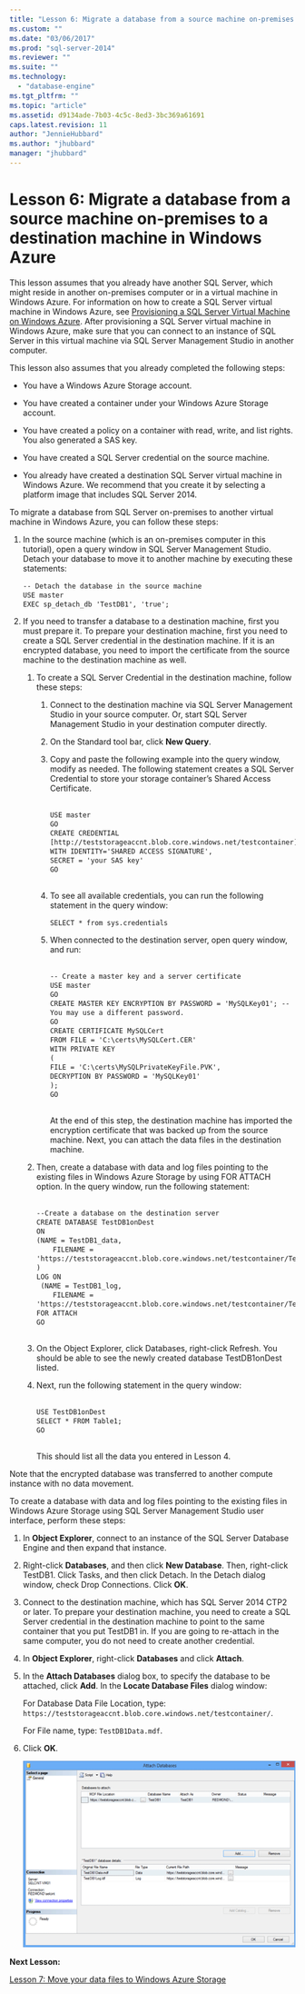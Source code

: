 ```yaml
---
title: "Lesson 6: Migrate a database from a source machine on-premises to a destination machine in Windows Azure | Microsoft Docs"
ms.custom: ""
ms.date: "03/06/2017"
ms.prod: "sql-server-2014"
ms.reviewer: ""
ms.suite: ""
ms.technology: 
  - "database-engine"
ms.tgt_pltfrm: ""
ms.topic: "article"
ms.assetid: d9134ade-7b03-4c5c-8ed3-3bc369a61691
caps.latest.revision: 11
author: "JennieHubbard"
ms.author: "jhubbard"
manager: "jhubbard"
---
```

# Lesson 6: Migrate a database from a source machine on-premises to a destination machine in Windows Azure
  This lesson assumes that you already have another SQL Server, which might reside in another on-premises computer or in a virtual machine in Windows Azure. For information on how to create a SQL Server virtual machine in Windows Azure, see [Provisioning a SQL Server Virtual Machine on Windows Azure](http://www.windowsazure.com/manage/windows/common-tasks/install-sql-server/). After provisioning a SQL Server virtual machine in Windows Azure, make sure that you can connect to an instance of SQL Server in this virtual machine via SQL Server Management Studio in another computer.  
  
 This lesson also assumes that you already completed the following steps:  
  
-   You have a Windows Azure Storage account.  
  
-   You have created a container under your Windows Azure Storage account.  
  
-   You have created a policy on a container with read, write, and list rights. You also generated a SAS key.  
  
-   You have created a SQL Server credential on the source machine.  
  
-   You already have created a destination SQL Server virtual machine in Windows Azure. We recommend that you create it by selecting a platform image that includes SQL Server 2014.  
  
 To migrate a database from SQL Server on-premises to another virtual machine in Windows Azure, you can follow these steps:  
  
1.  In the source machine (which is an on-premises computer in this tutorial), open a query window in SQL Server Management Studio. Detach your database to move it to another machine by executing these statements:  
  
    ```  
    -- Detach the database in the source machine   
    USE master  
    EXEC sp_detach_db 'TestDB1', 'true';  
    ```  
  
2.  If you need to transfer a database to a destination machine, first you must prepare it. To prepare your destination machine, first you need to create a SQL Server credential in the destination machine. If it is an encrypted database, you need to import the certificate from the source machine to the destination machine as well.  
  
    1.  To create a SQL Server Credential in the destination machine, follow these steps:  
  
        1.  Connect to the destination machine via SQL Server Management Studio in your source computer.  Or, start SQL Server Management Studio in your destination computer directly.  
  
        2.  On the Standard tool bar, click **New Query**.  
  
        3.  Copy and paste the following example into the query window, modify as needed. The following statement creates a SQL Server Credential to store your storage container’s Shared Access Certificate.  
  
            ```tsql  
  
            USE master   
            GO   
            CREATE CREDENTIAL [http://teststorageaccnt.blob.core.windows.net/testcontainer]   
            WITH IDENTITY='SHARED ACCESS SIGNATURE',   
            SECRET = 'your SAS key'   
            GO  
  
            ```  
  
        4.  To see all available credentials, you can run the following statement in the query window:  
  
            ```tsql  
            SELECT * from sys.credentials   
            ```  
  
        5.  When connected to the destination server, open query window, and run:  
  
            ```tsql  
  
            -- Create a master key and a server certificate   
            USE master   
            GO   
            CREATE MASTER KEY ENCRYPTION BY PASSWORD = 'MySQLKey01'; -- You may use a different password.   
            GO   
            CREATE CERTIFICATE MySQLCert   
            FROM FILE = 'C:\certs\MySQLCert.CER'   
            WITH PRIVATE KEY   
            (   
            FILE = 'C:\certs\MySQLPrivateKeyFile.PVK',   
            DECRYPTION BY PASSWORD = 'MySQLKey01'   
            );   
            GO  
  
            ```  
  
             At the end of this step, the destination machine has imported the encryption certificate that was backed up from the source machine. Next, you can attach the data files in the destination machine.  
  
    2.  Then, create a database with data and log files pointing to the existing files in Windows Azure Storage by using FOR ATTACH option. In the query window, run the following statement:  
  
        ```tsql  
  
        --Create a database on the destination server   
        CREATE DATABASE TestDB1onDest   
        ON   
        (NAME = TestDB1_data,   
            FILENAME = 'https://teststorageaccnt.blob.core.windows.net/testcontainer/TestDB1Data.mdf' )   
        LOG ON   
         (NAME = TestDB1_log,   
            FILENAME = 'https://teststorageaccnt.blob.core.windows.net/testcontainer/TestDB1Log.ldf')   
        FOR ATTACH   
        GO  
  
        ```  
  
    3.  On the Object Explorer, click Databases, right-click Refresh. You should be able to see the newly created database TestDB1onDest listed.  
  
    4.  Next, run the following statement in the query window:  
  
        ```tsql  
  
        USE TestDB1onDest   
        SELECT * FROM Table1;   
        GO  
  
        ```  
  
         This should list all the data you entered in Lesson 4.  
  
 Note that the encrypted database was transferred to another compute instance with no data movement.  
  
 To create a database with data and log files pointing to the existing files in Windows Azure Storage using SQL Server Management Studio user interface, perform these steps:  
  
1.  In **Object Explorer**, connect to an instance of the SQL Server Database Engine and then expand that instance.  
  
2.  Right-click **Databases**, and then click **New Database**. Then, right-click TestDB1. Click Tasks, and then click Detach. In the Detach dialog window, check Drop Connections. Click **OK**.  
  
3.  Connect to the destination machine, which has SQL Server 2014 CTP2 or later. To prepare your destination machine, you need to create a SQL Server credential in the destination machine to point to the same container that you put TestDB1 in. If you are going to re-attach in the same computer, you do not need to create another credential.  
  
4.  In **Object Explorer**, right-click **Databases** and click **Attach**.  
  
5.  In the **Attach Databases** dialog box, to specify the database to be attached, click **Add**. In the **Locate Database Files** dialog window:  
  
     For Database Data File Location, type: `https://teststorageaccnt.blob.core.windows.net/testcontainer/`.  
  
     For File name, type: `TestDB1Data.mdf`.  
  
6.  Click **OK**.  
  
     ![SQL 14 CTP2](../../2014/tutorials/media/ss-was-tutlesson-6-7.gif "SQL 14 CTP2")  
  
 **Next Lesson:**  
  
 [Lesson 7: Move your data files to Windows Azure Storage](../../2014/tutorials/lesson-7-move-your-data-files-to-windows-azure-storage.md)  
  
  
